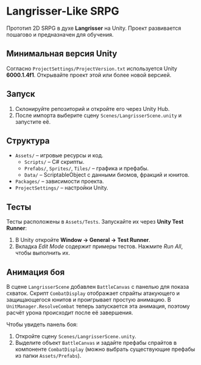 # Langrisser-Like SRPG

Прототип 2D SRPG в духе **Langrisser** на Unity. Проект развивается пошагово и предназначен для обучения.

## Минимальная версия Unity

Согласно `ProjectSettings/ProjectVersion.txt` используется Unity **6000.1.4f1**. Открывайте проект этой или более новой версией.

## Запуск
1. Склонируйте репозиторий и откройте его через Unity Hub.
2. После импорта выберите сцену `Scenes/LangrisserScene.unity` и запустите её.

## Структура
- `Assets/` – игровые ресурсы и код.
  - `Scripts/` – C# скрипты.
  - `Prefabs/`, `Sprites/`, `Tiles/` – графика и префабы.
  - `Data/` – ScriptableObject с данными биомов, фракций и юнитов.
- `Packages/` – зависимости проекта.
- `ProjectSettings/` – настройки Unity.

## Тесты
Тесты расположены в `Assets/Tests`. Запускайте их через **Unity Test Runner**:
1. В Unity откройте **Window → General → Test Runner**.
2. Вкладка *Edit Mode* содержит примеры тестов. Нажмите *Run All*, чтобы выполнить их.

## Анимация боя
В сцене `LangrisserScene` добавлен `BattleCanvas` с панелью для показа схваток. 
Скрипт `CombatDisplay` отображает спрайты атакующего и защищающегося юнитов и 
проигрывает простую анимацию. В `UnitManager.ResolveCombat` теперь запускается 
эта анимация, поэтому расчёт урона происходит после её завершения.

Чтобы увидеть панель боя:
1. Откройте сцену `Scenes/LangrisserScene.unity`.
2. Выделите объект `BattleCanvas` и задайте префабы спрайтов в компоненте 
`CombatDisplay` (можно выбрать существующие префабы из папки `Assets/Prefabs`).
